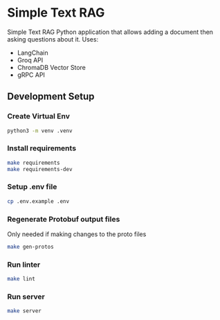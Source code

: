 # Simple Text RAG

Simple Text RAG Python application that allows adding a document then asking questions about it. Uses:
- LangChain
- Groq API
- ChromaDB Vector Store
- gRPC API


## Development Setup

### Create Virtual Env
```bash
python3 -m venv .venv
```

### Install requirements
```bash
make requirements
make requirements-dev
```

### Setup .env file
```bash
cp .env.example .env
```

### Regenerate Protobuf output files
Only needed if making changes to the proto files
```bash
make gen-protos
```

### Run linter
```bash
make lint
```

### Run server
```bash
make server
```